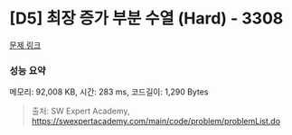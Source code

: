 # [D5] 최장 증가 부분 수열 (Hard) - 3308 

[문제 링크](https://swexpertacademy.com/main/code/problem/problemDetail.do?contestProbId=AWBOPZeK6nUDFAWr) 

### 성능 요약

메모리: 92,008 KB, 시간: 283 ms, 코드길이: 1,290 Bytes



> 출처: SW Expert Academy, https://swexpertacademy.com/main/code/problem/problemList.do